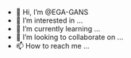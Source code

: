 - 👋 Hi, I’m @EGA-GANS
- 👀 I’m interested in ...
- 🌱 I’m currently learning ...
- 💞️ I’m looking to collaborate on ...
- 📫 How to reach me ...

<!---
EGA-GANS/EGA-GANS is a ✨ special ✨ repository because its `README.md` (this file) appears on your GitHub profile.
You can click the Preview link to take a look at your changes.
--->
